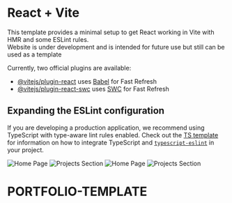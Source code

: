 # React + Vite


This template provides a minimal setup to get React working in Vite with HMR and some ESLint rules.<br>
Website is under development and is intended for future use but still can be used as a template

Currently, two official plugins are available:

- [@vitejs/plugin-react](https://github.com/vitejs/vite-plugin-react/blob/main/packages/plugin-react) uses [Babel](https://babeljs.io/) for Fast Refresh
- [@vitejs/plugin-react-swc](https://github.com/vitejs/vite-plugin-react/blob/main/packages/plugin-react-swc) uses [SWC](https://swc.rs/) for Fast Refresh

## Expanding the ESLint configuration

If you are developing a production application, we recommend using TypeScript with type-aware lint rules enabled. Check out the [TS template](https://github.com/vitejs/vite/tree/main/packages/create-vite/template-react-ts) for information on how to integrate TypeScript and [`typescript-eslint`](https://typescript-eslint.io) in your project.

![Home Page](public/screenshots/home.png)
![Projects Section](public/screenshots/projects.png)
![Home Page](public/screenshots/home.png)
![Projects Section](public/screenshots/projects.png)


# PORTFOLIO-TEMPLATE
